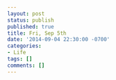 ```yaml
---
layout: post
status: publish
published: true
title: Fri, Sep 5th
date: '2014-09-04 22:30:00 -0700'
categories:
- Life
tags: []
comments: []
---
```



